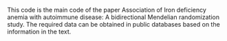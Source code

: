 This code is the main code of the paper Association of Iron deficiency anemia with autoimmune disease: A bidirectional Mendelian randomization study. The required data can be obtained in public databases based on the information in the text.
